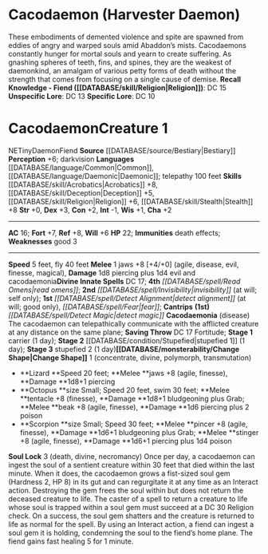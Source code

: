 ﻿---
ac: '39'
alignment: LN
all_resistance: null
burrow_speed: null
charisma: '+5'
climb_speed: null
constitution: '+5'
creature_ability:
- Aging Strikes
- Confusing Gaze
- Envisioning
- Focused Gaze
- Temporal Flurry
- Temporal Reversion
- ''
- Temporal Strike
creature_family: '[[DATABASE/monsterfamily/Aeon|Aeon]]'
description: 'The bythos is a guardian of space and time, and at all times seeks out
  those who misuse planar and temporal magic. A bythos is a roughly humanoid creature
  with four arms and a body made of swirling clouds and mist. Despite its appearance,
  its body feels like dry stone. A bythos seeks out paradoxes caused by irresponsible
  planar or dimensional travelers and repairs breaches where the barriers between
  planes have become thin or damaged. If the mortals responsible remain in the area
  and cannot be convinced to cease their activities, the bythos has no qualms about
  removing them. Using its ability to manipulate time, a bythos might cause an opponent
  to quickly die of old age as time speeds up around them, or cause a target to disappear
  from time and space.<br/><br/><b><u>Recall Knowledge - Monitor</u> ( [[DATABASE/skill/Religion|Religion]]
  )</b>: DC 37<br/><b><u>Unspecific Lore</u></b>: DC 35<br/><b><u>Specific Lore</u></b>:
  DC 32'
dexterity: '+4'
element: null
fly_speed: '35'
fortitude: '+25'
hardness: null
hp: '245'
id: '539'
immunity: null
intelligence: '+7'
land_speed: null
language:
- envisioning
level: '16'
max_speed: '35'
name: Bythos
perception: '+30'
rarity: Uncommon
reflex: '+26'
resistance: null
rus_type_level: null
school: null
sense:
- '[[DATABASE/monsterability/Darkvision|darkvision]]'
size: Large
skill:
- '[[DATABASE/skill/Athletics|Athletics]] +32'
- '[[DATABASE/skill/Arcana|Arcana]] +29'
- '[[DATABASE/skill/Deception|Deception]] +25'
- '[[DATABASE/skill/Intimidation|Intimidation]] +25'
- '[[DATABASE/skill/Nature|Nature]] +30'
- '[[DATABASE/skill/Occultism|Occultism]] +29'
- '[[DATABASE/skill/Religion|Religion]] +30'
- '[[DATABASE/skill/Stealth|Stealth]] +26'
source: '[[DATABASE/source/Bestiary 2|Bestiary 2]]'
speed:
- fly 35 feet
spell:
- '[[DATABASE/spell/Augury|Augury]]'
- '[[DATABASE/spell/Dimensional Anchor|DimensionalAnchor]]'
- '[[DATABASE/spell/Dimensional Lock|Dimensional Lock]]'
- '[[DATABASE/spell/Haste|Haste]]'
- '[[DATABASE/spell/Plane Shift|PlaneShift]]'
- '[[DATABASE/spell/Slow|Slow]]'
- '[[DATABASE/spell/Teleport|Teleport]]'
strength: '+8'
strength_req: '8'
strongest_save:
- Will
swim_speed: null
trait:
- '[[DATABASE/trait/Aeon|Aeon]]'
- '[[DATABASE/trait/Monitor|Monitor]]'
- '[[DATABASE/trait/Uncommon|Uncommon]]'
type: Creature
vision: Darkvision
weakest_save:
- Fortitude
weakness:
- chaotic 15
will: '+30'
wisdom: '+8'

---
# Cacodaemon (Harvester Daemon)

These embodiments of demented violence and spite are spawned from eddies of angry and warped souls amid Abaddon’s mists. Cacodaemons constantly hunger for mortal souls and yearn to create suffering. As gnashing spheres of teeth, fins, and spines, they are the weakest of daemonkind, an amalgam of various petty forms of death without the strength that comes from focusing on a single cause of demise.
**Recall Knowledge - Fiend ([[DATABASE/skill/Religion|Religion]])**: DC 15
**Unspecific Lore**: DC 13
**Specific Lore**: DC 10

# Cacodaemon<span class="item-type">Creature 1</span>

<span class="trait-alignment item-trait">NE</span><span class="trait-size item-trait">Tiny</span><span class="item-trait">Daemon</span><span class="item-trait">Fiend</span>
**Source** [[DATABASE/source/Bestiary|Bestiary]]
**Perception** +6; darkvision
**Languages** [[DATABASE/language/Common|Common]], [[DATABASE/language/Daemonic|Daemonic]]; telepathy 100 feet
**Skills** [[DATABASE/skill/Acrobatics|Acrobatics]] +8, [[DATABASE/skill/Deception|Deception]] +5, [[DATABASE/skill/Religion|Religion]] +6, [[DATABASE/skill/Stealth|Stealth]] +8
**Str** +0, **Dex** +3, **Con** +2, **Int** -1, **Wis** +1, **Cha** +2

---
**AC** 16; **Fort** +7, **Ref** +8, **Will** +6
**HP** 22; **Immunities** death effects;
 **Weaknesses** good 3

---
**Speed** 5 feet, fly 40 feet
<span class="in-box-ability">**Melee** <span class="action-icon">1</span> jaws +8 [+4/+0] (agile, disease, evil, finesse, magical), **Damage** 1d8 piercing plus 1d4 evil and cacodaemonia</span>**Divine Innate Spells** DC 17; **4th** _[[DATABASE/spell/Read Omens|read omens]]_; **2nd** _[[DATABASE/spell/Invisibility|invisibility]]_ (at will; self only); **1st** _[[DATABASE/spell/Detect Alignment|detect alignment]]_ (at will; good only), _[[DATABASE/spell/Fear|fear]]_; **Cantrips** **(1st)** _[[DATABASE/spell/Detect Magic|detect magic]]_
<span class="in-box-ability">**Cacodaemonia** (disease) The cacodaemon can telepathically communicate with the afflicted creature at any distance on the same plane; **Saving Throw** DC 17 Fortitude; **Stage 1** carrier (1 day); **Stage 2** [[DATABASE/condition/Stupefied|stupefied 1]] (1 day); **Stage 3** stupefied 2 (1 day)</span><span class="in-box-ability">**[[DATABASE/monsterability/Change Shape|Change Shape]]** <span class="action-icon">1</span> (concentrate, divine, polymorph, transmutation)

* **Lizard **Speed 20 feet; **Melee **jaws +8 (agile, finesse), **Damage **1d8+1 piercing
* **Octopus **size Small; Speed 20 feet, swim 30 feet; **Melee **tentacle +8 (finesse), **Damage **1d8+1 bludgeoning plus Grab; **Melee **beak +8 (agile, finesse), **Damage **1d6 piercing plus 2 poison
* **Scorpion **size Small; Speed 30 feet; **Melee **pincer +8 (agile, finesse), **Damage **1d6+1 bludgeoning plus Grab; **Melee **stinger +8 (agile, finesse), **Damage **1d6+1 piercing plus 1d4 poison

</span><span class="in-box-ability">**Soul Lock** <span class="action-icon">3</span> (death, divine, necromancy) Once per day, a cacodaemon can ingest the soul of a sentient creature within 30 feet that died within the last minute. When it does, the cacodaemon grows a fist-sized soul gem (Hardness 2, HP 8) in its gut and can regurgitate it at any time as an Interact action. Destroying the gem frees the soul within but does not return the deceased creature to life. The caster of a spell to return a creature to life whose soul is trapped within a soul gem must succeed at a DC 30 Religion check. On a success, the soul gem shatters and the creature is returned to life as normal for the spell.
 By using an Interact action, a fiend can ingest a soul gem it is holding, condemning the soul to the fiend’s home plane. The fiend gains fast healing 5 for 1 minute.</span>